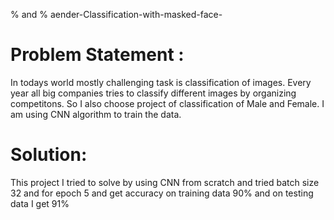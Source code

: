 % and % aender-Classification-with-masked-face-
# Problem Statement :
In todays world mostly challenging task is classification of images. Every year all big companies tries to classify different images by organizing competitons.
So I also choose project of classification of Male and Female. I am using CNN algorithm to train the data.
# Solution:
This project I tried to solve by using CNN from scratch and tried batch size 32 and for epoch 5 and get accuracy on training data 90% and on testing data I get 91% 
